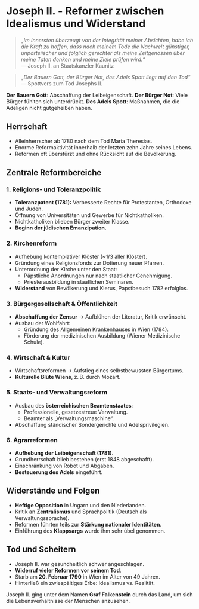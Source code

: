 # Joseph II. - Reformer zwischen Idealismus und Widerstand

> *„Im Innersten überzeugt von der Integrität meiner Absichten, habe ich die Kraft zu hoffen, dass nach meinem Tode die Nachwelt günstiger, unparteiischer und folglich gerechter als meine Zeitgenossen über meine Taten denken und meine Ziele prüfen wird.“*  
> — Joseph II. an Staatskanzler Kaunitz

> *„Der Bauern Gott, der Bürger Not, des Adels Spott liegt auf den Tod“*  
> — Spottvers zum Tod Josephs II.

**Der Bauern Gott**: Abschaffung der Leibeigenschaft.
**Der Bürger Not**: Viele Bürger fühlten sich unterdrückt.
**Des Adels Spott**: Maßnahmen, die die Adeligen nicht gutgeheißen haben.

## Herrschaft

- Alleinherrscher ab 1780 nach dem Tod Maria Theresias.
- Enorme Reformaktivität innerhalb der letzten zehn Jahre seines Lebens.
- Reformen oft überstürzt und ohne Rücksicht auf die Bevölkerung.

## Zentrale Reformbereiche

### 1. **Religions- und Toleranzpolitik**
- **Toleranzpatent (1781):** Verbesserte Rechte für Protestanten, Orthodoxe und Juden.
- Öffnung von Universitäten und Gewerbe für Nichtkatholiken.
- Nichtkatholiken blieben Bürger zweiter Klasse.
- **Beginn der jüdischen Emanzipation.**

### 2. **Kirchenreform**
- Aufhebung kontemplativer Klöster (~1/3 aller Klöster).
- Gründung eines Religionsfonds zur Dotierung neuer Pfarren.
- Unterordnung der Kirche unter den Staat:
  - Päpstliche Anordnungen nur nach staatlicher Genehmigung.
  - Priesterausbildung in staatlichen Seminaren.
- **Widerstand** von Bevölkerung und Klerus, Papstbesuch 1782 erfolglos.

### 3. **Bürgergesellschaft & Öffentlichkeit**
- **Abschaffung der Zensur** → Aufblühen der Literatur, Kritik erwünscht.
- Ausbau der Wohlfahrt:
  - Gründung des Allgemeinen Krankenhauses in Wien (1784).
  - Förderung der medizinischen Ausbildung (Wiener Medizinische Schule).

### 4. **Wirtschaft & Kultur**
- Wirtschaftsreformen → Aufstieg eines selbstbewussten Bürgertums.
- **Kulturelle Blüte Wiens**, z. B. durch Mozart.

### 5. **Staats- und Verwaltungsreform**
- Ausbau des **österreichischen Beamtenstaates**:
  - Professionelle, gesetzestreue Verwaltung.
  - Beamter als „Verwaltungsmaschine“.
- Abschaffung ständischer Sondergerichte und Adelsprivilegien.

### 6. **Agrarreformen**
- **Aufhebung der Leibeigenschaft (1781)**.
- Grundherrschaft blieb bestehen (erst 1848 abgeschafft).
- Einschränkung von Robot und Abgaben.
- **Besteuerung des Adels** eingeführt.

## Widerstände und Folgen

- **Heftige Opposition** in Ungarn und den Niederlanden.
- Kritik an **Zentralismus** und Sprachpolitik (Deutsch als Verwaltungssprache).
- Reformen führten teils zur **Stärkung nationaler Identitäten**.
- Einführung des **Klappsargs** wurde ihm sehr übel genommen.

## Tod und Scheitern

- Joseph II. war gesundheitlich schwer angeschlagen.
- **Widerruf vieler Reformen vor seinem Tod**.
- Starb am **20. Februar 1790** in Wien im Alter von 49 Jahren.
- Hinterließ ein zwiespältiges Erbe: Idealismus vs. Realität.


Joseph II. ging unter dem Namen **Graf Falkenstein** durch das Land, um sich die Lebensverhältnisse der Menschen anzusehen.